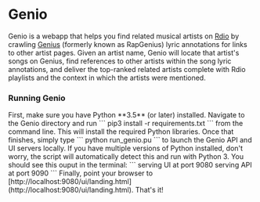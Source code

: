 # Genio

Genio is a webapp that helps you find related musical artists on [Rdio](http://www.rdio.com/) by crawling [Genius](http://genius.com/) (formerly known as RapGenius) lyric annotations for links to other artist pages. Given an artist name, Genio will locate that artist's songs on Genius, find references to other artists within the song lyric annotations, and deliver the top-ranked related artists complete with Rdio playlists and the context in which the artists were mentioned. 


<h3> Running Genio </h3>
First, make sure you have Python **3.5** (or later) installed.
Navigate to the Genio directory and run
```
pip3 install -r requirements.txt
```
from the command line. This will install the required Python libraries. Once that finishes, simply type
```
python run_genio.pu
``` 
to launch the Genio API and UI servers locally. If you have multiple versions of Python installed, don't worry, the script will automatically detect this and run with Python 3. You should see this ouput in the terminal:
```
serving UI at port 9080
serving API at port 9090
```
Finally, point your browser to [http://localhost:9080/ui/landing.html](http://localhost:9080/ui/landing.html). That's it!
